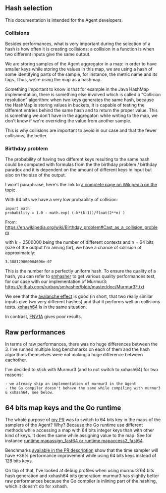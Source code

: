 ## Hash selection

This documentation is intended for the Agent developers.

### Collisions

Besides performances, what is very important during the selection of a hash is
how often it is creating collisions: a collision in a function is when two different
inputs give the same output.

We are storing samples of the Agent aggregator in a map: in order to have smaller keys
while storing the values in this map, we are using a hash of some identifying parts
of the sample, for instance, the metric name and its tags.
Thus, we're using the map as a hashmap.

Something important to know is that for example in the Java HashMap implementation,
there is something else involved which is called a "Collision resolution" algorithm:
when two keys generates the same hash, because the HashMap is storing values in
buckets, it is capable of testing the different entries behind the same hash and
to return the proper value. This is something we don't have in the aggregator:
while writing to the map, we don't know if we're overriding the value from
another sample.

This is why collisions are important to avoid in our case and that the fewer
collisions, the better.

### Birthday problem

The probability of having two different keys resulting to the same hash could be computed
with formulas from the the birthday problem / birthday paradox and it is dependent
on the amount of different keys in input but also on the size of the output.

I won't paraphrase, here's the link to [a complete page on Wikipedia on the topic](https://en.wikipedia.org/wiki/Birthday_problem).

With 64 bits we have a very low probability of collision:

```
import math
probability = 1.0 - math.exp( (-k*(k-1))/float(2**n) )
```
From: https://en.wikipedia.org/wiki/Birthday_problem#Cast_as_a_collision_problem

with k = 2500000 being the number of different contexts and n = 64 bits (size of
the output I'm aiming for), we have a chance of collision of approximately:

    3.388129860004696e-07

This is the number for a perfectly uniform hash. To ensure the quality of a hash,
you can refer to [smhasher](https://github.com/rurban/smhasher) to get various
quality performances test, for our case with our implementation
of Murmur3: https://github.com/rurban/smhasher/blob/master/doc/Murmur3F.txt

We see that the [avalanche effect](https://en.wikipedia.org/wiki/Avalanche_effect) is good
(in short, that two really similar inputs give two very different hashes) and
that it performs well on collisions tests. [xxhash64](https://github.com/rurban/smhasher/blob/master/doc/xxHash64.txt) is in the same situation.

In contrast, [FNV1A](https://github.com/rurban/smhasher/blob/master/doc/FNV1a.txt)
gives poor results.

## Raw performances

In terms of raw performances, there was no huge differences between the 3. I've
runned multiple long benchmarks on each of them and the hash algorithms themselves
were not making a huge difference between eachother.

I've decided to stick with Murmur3 (and to not switch to xxhash64) for two reasons:

    - we already ship an implementation of murmur3 in the Agent
    - the Go compiler doesn't behave the same while compiling with murmur3 & xxhash64, see below.

## 64 bits map keys and the Go runtime

The whole purpose of [my PR](https://github.com/DataDog/datadog-agent/pull/5209)
was to switch to 64 bits key in the maps of the samplers of the Agent? Why? Because
the Go runtime use different methods while accessing a map with 64 bits integer keys
than with other kind of keys. It does the same while assigning value to the map.
See for instance
[runtime.mapassign_fast64 or runtime.mapaccess2_fast64](https://golang.org/src/runtime/map_fast64.go).

Benchmarks [available in the PR description](https://github.com/DataDog/datadog-agent/pull/5209)
show that the time sampler will have +36% performance improvement while using
64 bits keys instead of 128 bits keys.

On top of that, I've looked at debug profiles when using murmur3 64 bits hash
generation and xxhash64 bits generation: murmur3 has slightly better raw
performances because the Go compiler is inlining part of the hashing, which it
doesn't do for xxhash.

